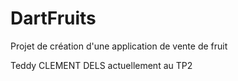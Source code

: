 # DartFruits
Projet de création d'une application de vente de fruit

Teddy CLEMENT DELS actuellement au TP2
